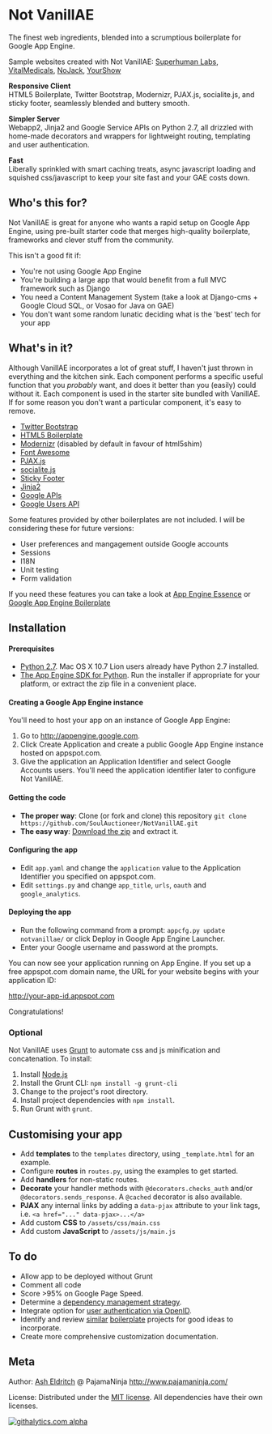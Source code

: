 Not VanillAE
============

The finest web ingredients, blended into a scrumptious boilerplate for Google App Engine.

Sample websites created with Not VanillAE: [Superhuman Labs](http://www.superhumanlabs.com), [VitalMedicals](http://www.vitalmedicals.com), [NoJack](http://www.nojackalarm.com), [YourShow](http://yourshow.superhumanlabs.com)

__Responsive Client__  
HTML5 Boilerplate, Twitter Bootstrap, Modernizr, PJAX.js, socialite.js, and sticky footer, seamlessly blended and buttery smooth.

__Simpler Server__  
Webapp2, Jinja2 and Google Service APIs on Python 2.7, all drizzled with home-made decorators and wrappers for lightweight routing, templating and user authentication.

__Fast__  
Liberally sprinkled with smart caching treats, async javascript loading and squished css/javascript to keep your site fast and your GAE costs down.

Who's this for?
---------------
Not VanillAE is great for anyone who wants a rapid setup on Google App Engine, 
using pre-built starter code that merges high-quality boilerplate, frameworks and clever stuff from the community.

This isn't a good fit if:
- You're not using Google App Engine
- You're building a large app that would benefit from a full MVC framework such as Django
- You need a Content Management System (take a look at Django-cms + Google Cloud SQL, or Vosao for Java on GAE)
- You don't want some random lunatic deciding what is the 'best' tech for your app


What's in it?
-------------
Although VanillAE incorporates a lot of great stuff, I haven't just thrown in everything and the kitchen sink. 
Each component performs a specific useful function that you *probably* want, and does it better than you (easily) could without it. 
Each component is used in the starter site bundled with VanillAE.
If for some reason you don't want a particular component, it's easy to remove.

- [Twitter Bootstrap](http://twitter.github.io/bootstrap/)
- [HTML5 Boilerplate](http://html5boilerplate.com/)
- [Modernizr](http://modernizr.com) (disabled by default in favour of html5shim)
- [Font Awesome](http://fontawesome.io/")
- [PJAX.js](http://pjax.heroku.com/)
- [socialite.js](http://socialitejs.com/)
- [Sticky Footer](http://twitter.github.io/bootstrap/examples/sticky-footer-navbar.html)
- [Jinja2](http://jinja.pocoo.org/docs/)
- [Google APIs](https://developers.google.com/api-client-library/python/start/get_started)
- [Google Users API](https://developers.google.com/appengine/docs/python/users/)

Some features provided by other boilerplates are not included. I will be considering these for future versions:
- User preferences and mangagement outside Google accounts
- Sessions
- I18N
- Unit testing
- Form validation

If you need these features you can take a look at
[App Engine Essence](https://github.com/alchemycs/appengine-essence)
or [Google App Engine Boilerplate](https://github.com/ronw23/gae-boilerplate)


Installation
------------

#### Prerequisites

- [Python 2.7](http://www.python.org/getit/releases/2.7/).
Mac OS X 10.7 Lion users already have Python 2.7 installed.
- [The App Engine SDK for Python](https://developers.google.com/appengine/downloads#Google_App_Engine_SDK_for_Python). 
Run the installer if appropriate for your platform, or extract the zip file in a convenient place.

#### Creating a Google App Engine instance

You'll need to host your app on an instance of Google App Engine:
 1. Go to http://appengine.google.com.
 2. Click Create Application and create a public Google App Engine instance hosted on appspot.com.
 3. Give the application an Application Identifier and select Google Accounts users. You'll need the application identifier later to configure Not VanillAE.

#### Getting the code

- __The proper way__: Clone (or fork and clone) this repository
 `git clone https://github.com/SoulAuctioneer/NotVanillAE.git`
- __The easy way__: [Download the zip](https://github.com/SoulAuctioneer/NotVanillAE/archive/master.zip) and extract it.

#### Configuring the app

- Edit `app.yaml` and change the `application` value to the Application Identifier you specified on appspot.com.
- Edit `settings.py` and change `app_title`, `urls`, `oauth` and `google_analytics`.

#### Deploying the app

- Run the following command from a prompt: `appcfg.py update notvanillae/` or click Deploy in Google App Engine Launcher.
- Enter your Google username and password at the prompts.

You can now see your application running on App Engine. If you set up a free appspot.com domain name, the URL for your website begins with your application ID:

http://your-app-id.appspot.com

Congratulations!

### Optional

Not VanillAE uses [Grunt](http://gruntjs.com/) to automate css and js minification and concatenation. To install:
 1. Install [Node.js](http://nodejs.org/download/)
 2. Install the Grunt CLI: `npm install -g grunt-cli`
 3. Change to the project's root directory.
 4. Install project dependencies with `npm install`.
 5. Run Grunt with `grunt`.


Customising your app
--------------------

- Add __templates__ to the `templates` directory, using `_template.html` for an example.
- Configure __routes__ in `routes.py`, using the examples to get started.
- Add __handlers__ for non-static routes.
- __Decorate__ your handler methods with `@decorators.checks_auth` and/or `@decorators.sends_response`. A `@cached` decorator is also available.
- __PJAX__ any internal links by adding a `data-pjax` attribute to your link tags, i.e. `<a href="..." data-pjax>...</a>`
- Add custom __CSS__ to `/assets/css/main.css`
- Add custom __JavaScript__ to `/assets/js/main.js`


To do
-----

- Allow app to be deployed without Grunt
- Comment all code
- Score >95% on Google Page Speed.
- Determine a [dependency management strategy](http://bower.io/).
- Integrate option for [user authentication via OpenID](https://developers.google.com/appengine/articles/openid).
- Identify and review [similar](https://github.com/alchemycs/appengine-essence) [boilerplate](https://github.com/coto/gae-boilerplate/) projects for good ideas to incorporate.
- Create more comprehensive customization documentation.


Meta
------
Author: [Ash Eldritch](http://www.linkedin.com.tw/eldritch) @ PajamaNinja http://www.pajamaninja.com/

License: Distributed under the [MIT license](http://opensource.org/licenses/MIT). All dependencies have their own licenses.

[![githalytics.com alpha](https://cruel-carlota.pagodabox.com/382cdd95d5655cd9c0c9d0adabc05614 "githalytics.com")](http://githalytics.com/SoulAuctioneer/notvanillae)
